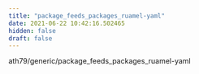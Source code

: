 ```yaml
---
title: "package_feeds_packages_ruamel-yaml"
date: 2021-06-22 10:42:16.502465
hidden: false
draft: false
---
```


ath79/generic/package_feeds_packages_ruamel-yaml

